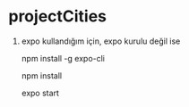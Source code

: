 # projectCities

1. expo kullandığım için, expo kurulu değil ise
     
      npm install -g expo-cli
     
    npm install
     
    expo start
